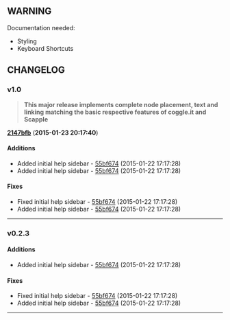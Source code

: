 ## WARNING

Documentation needed:

* Styling
* Keyboard Shortcuts

## CHANGELOG

### v1.0

>**This major release implements complete node placement, text and linking matching the basic respective features of coggle.it and Scapple**

[**2147bfb**](https://github.com/adonaac/thranduil/commit/2147bfbbecd526325c3ee2de1f70bee5298f51b3) (**2015-01-23 20:17:40**)

#### Additions

* Added initial help sidebar - [55bf674](https://github.com/adonaac/thranduil/commit/55bf674eac6dfd4b6f6754f4dde4bee6d5c8d21a) (2015-01-22 17:17:28)
* Added initial help sidebar - [55bf674](https://github.com/adonaac/thranduil/commit/55bf674eac6dfd4b6f6754f4dde4bee6d5c8d21a) (2015-01-22 17:17:28)

#### Fixes

* Fixed initial help sidebar - [55bf674](https://github.com/adonaac/thranduil/commit/55bf674eac6dfd4b6f6754f4dde4bee6d5c8d21a) (2015-01-22 17:17:28)
* Added initial help sidebar - [55bf674](https://github.com/adonaac/thranduil/commit/55bf674eac6dfd4b6f6754f4dde4bee6d5c8d21a) (2015-01-22 17:17:28)

---

### v0.2.3

#### Additions

* Added initial help sidebar - [55bf674](https://github.com/adonaac/thranduil/commit/55bf674eac6dfd4b6f6754f4dde4bee6d5c8d21a) (2015-01-22 17:17:28)

#### Fixes

* Fixed initial help sidebar - [55bf674](https://github.com/adonaac/thranduil/commit/55bf674eac6dfd4b6f6754f4dde4bee6d5c8d21a) (2015-01-22 17:17:28)
* Added initial help sidebar - [55bf674](https://github.com/adonaac/thranduil/commit/55bf674eac6dfd4b6f6754f4dde4bee6d5c8d21a) (2015-01-22 17:17:28)

---
